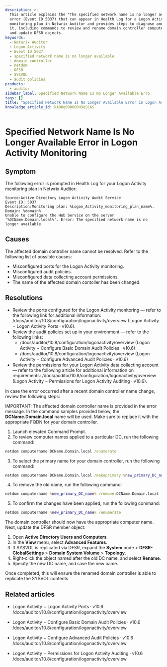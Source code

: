 ```yaml
---
description: >-
  This article explains the "The specified network name is no longer available"
  error (Event ID 5037) that can appear in Health Log for a Logon Activity
  monitoring plan in Netwrix Auditor and provides steps to diagnose and resolve
  it, including commands to review and rename domain controller computer names
  and update DFSR objects.
keywords:
  - Netwrix Auditor
  - Logon Activity
  - Event ID 5037
  - specified network name is no longer available
  - domain controller
  - netdom
  - DFSR
  - SYSVOL
  - audit policies
products:
  - auditor
sidebar_label: Specified Network Name Is No Longer Available Erro
tags: []
title: "Specified Network Name Is No Longer Available Error in Logon Activity Monitoring"
knowledge_article_id: kA00g000000H9eSCAS
---
```


# Specified Network Name Is No Longer Available Error in Logon Activity Monitoring

## Symptom

The following error is prompted in Health Log for your Logon Activity monitoring plan in Netwrix Auditor:

```
Source:Active Directory Logon Activity Audit Service
Event ID: 5037
Description:Monitoring plan: %Logon_Activity_monitoring_plan_name%. 
Domain: %domain%.
Unable to configure the Hub Service on the server '%DCName.Domain.local%'. Error: The specified network name is no longer available
```

## Causes

The affected domain controller name cannot be resolved. Refer to the following list of possible causes:

- Misconfigured ports for the Logon Activity monitoring.
- Misconfigured audit policies.
- Misconfigured data collecting account permissions.
- The name of the affected domain contoller has been changed.

## Resolutions

- Review the ports configured for the Logon Activity monitoring — refer to the following link for additional information: /docs/auditor/10.8/configuration/logonactivity/overview (Logon Activity − Logon Activity Ports ⸱ v10.6).
- Review the audit policies set up in your environment — refer to the following links:
  - /docs/auditor/10.8/configuration/logonactivity/overview (Logon Activity − Configure Basic Domain Audit Policies ⸱ v10.6)
  - /docs/auditor/10.8/configuration/logonactivity/overview (Logon Activity − Configure Advanced Audit Policies ⸱ v10.6)
- Review the permissions for your Logon Activity data collecting account — refer to the following article for additional information on requirements: /docs/auditor/10.8/configuration/logonactivity/overview (Logon Activity − Permissions for Logon Activity Auditing ⸱ v10.6).

In case the error occurred after a recent domain controller name change, review the following steps:

IMPORTANT: The affected domain controller name is provided in the error message. In the command samples provided below, the **DCName.Domain.local** name will be used. Make sure to replace it with the appropriate FQDN for your domain controller.

1. Launch elevated Command Prompt.
2. To review computer names applied to a particular DC, run the following command:

```bat
netdom computername DCName.Domain.local /enumerate
```

3. To select the primary name for your domain controller, run the following command:

```bat
netdom computername DCName.Domain.local /makeprimary:%new_primary_DC_name%
```

4. To remove the old name, run the following command:

```bat
netdom computername %new_primary_DC_name% /remove:DCName.Domain.local
```

5. To confirm the changes have been applied, run the following command:

```bat
netdom computername %new_primary_DC_name% /enumerate
```

The domain controller should now have the appropriate computer name. Next, update the DFSR member object:

1. Open **Active Directory Users and Computers**.
2. In the **View** menu, select **Advanced Features**.
3. If SYSVOL is replicated via DFSR, expand the **System** node > **DFSR-GlobalSettings** > **Domain System Volume** > **Topology**.
4. Right-click the object named after the old DC name, and select **Rename**.
5. Specify the new DC name, and save the new name.

Once completed, this will ensure the renamed domain controller is able to replicate the SYSVOL contents.

## Related articles

- Logon Activity − Logon Activity Ports ⸱ v10.6  
  /docs/auditor/10.8/configuration/logonactivity/overview

- Logon Activity − Configure Basic Domain Audit Policies ⸱ v10.6  
  /docs/auditor/10.8/configuration/logonactivity/overview

- Logon Activity − Configure Advanced Audit Policies ⸱ v10.6  
  /docs/auditor/10.8/configuration/logonactivity/overview

- Logon Activity − Permissions for Logon Activity Auditing ⸱ v10.6  
  /docs/auditor/10.8/configuration/logonactivity/overview
